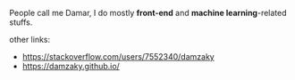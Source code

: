 People call me Damar, I do mostly **front-end** and **machine learning**-related stuffs.

other links:
- https://stackoverflow.com/users/7552340/damzaky
- https://damzaky.github.io/
